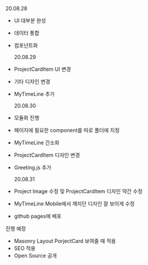 20.08.28

- UI 대부분 완성
- 데이터 통합
- 컴포넌트화

  20.08.29

- ProjectCardItem UI 변경
- 기타 디자인 변경
- MyTimeLine 추가

  20.08.30

- 모듈화 진행
- 페이지에 필요한 component를 따로 폴더에 지정
- MyTimeLine 간소화
- ProjectCardItem 디자인 변경
- Greeting.js 추가

  20.08.31

- Project Image 수정 및 ProjectCardItem 디자인 약간 수정
- MyTimeLine Mobile에서 깨지던 디자인 잘 보이게 수정
- github pages에 배포

진행 예정

- Masonry Layout PorjectCard 보여줄 때 적용
- SEO 적용
- Open Source 공개
